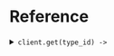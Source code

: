 # Reference
<details><summary><code>client.get(type_id) -> </code></summary>
<dl>
<dd>

#### 🔌 Usage

<dl>
<dd>

<dl>
<dd>

```ruby
client.get();
```
</dd>
</dl>
</dd>
</dl>

#### ⚙️ Parameters

<dl>
<dd>

<dl>
<dd>

**typeId:** `String` 
    
</dd>
</dl>
</dd>
</dl>


</dd>
</dl>
</details>

